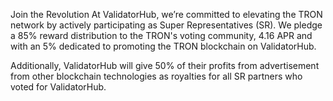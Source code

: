 Join the Revolution At ValidatorHub, we’re committed to elevating the TRON network by actively participating as Super Representatives (SR). We pledge a 85% reward distribution to the TRON's voting community, 4.16 APR and with an 5% dedicated to promoting the TRON blockchain on ValidatorHub. 

Additionally, ValidatorHub will give 50% of their profits from advertisement from other blockchain technologies as royalties for all SR partners who voted for ValidatorHub. 
